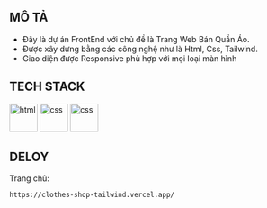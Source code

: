 ## MÔ TẢ
-  Đây là dự án FrontEnd với chủ đề là Trang Web Bán Quần Áo. <br>
-  Được xây dựng bằng các công nghệ như là Html, Css, Tailwind. <br>
-  Giao diện được Responsive phù hợp với mọi loại màn hình

## TECH STACK
<div>
  <img width="50" src="https://user-images.githubusercontent.com/25181517/192158954-f88b5814-d510-4564-b285-dff7d6400dad.png" alt="html" title="html"/>
  <img width="50" src="https://user-images.githubusercontent.com/25181517/183898674-75a4a1b1-f960-4ea9-abcb-637170a00a75.png" alt="css" title="css"/>
  <img width="50" src="https://user-images.githubusercontent.com/25181517/202896760-337261ed-ee92-4979-84c4-d4b829c7355d.png" alt="css" title="css"/>
</div>

## DELOY 
Trang chủ: 
```
https://clothes-shop-tailwind.vercel.app/
```
